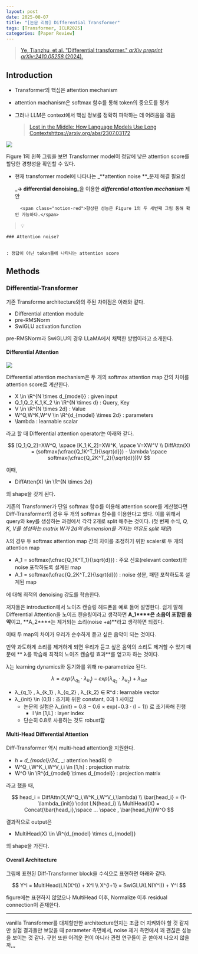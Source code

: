 ```yaml
---
layout: post
date: 2025-08-07
title: "[논문 리뷰] Differential Transformer"
tags: [Transformer, ICLR2025]
categories: [Paper Review]
---
```


> [Ye, Tianzhu, et al. "Differential transformer." ](https://arxiv.org/abs/2410.05258)[_arXiv preprint arXiv:2410.05258_](https://arxiv.org/abs/2410.05258)[ (2024).](https://arxiv.org/abs/2410.05258)



## Introduction

- Transformer의 핵심은 attention mechanism
- attention machanism은 softmax 함수를 통해 token의 중요도를 평가
- 그러나 LLM은 context에서 핵심 정보를 정확히 파악하는 데 어려움을 겪음

	> [Lost in the Middle: How Language Models Use Long Contextshttps://arxiv.org/abs/2307.03172](https://arxiv.org/abs/2307.03172)


![](https://prod-files-secure.s3.us-west-2.amazonaws.com/542b861c-36a8-4051-84e5-8804b6728dba/9083ea56-691a-4752-ae26-47f403431ac8/image.png?X-Amz-Algorithm=AWS4-HMAC-SHA256&X-Amz-Content-Sha256=UNSIGNED-PAYLOAD&X-Amz-Credential=ASIAZI2LB466S7LGYTLS%2F20251011%2Fus-west-2%2Fs3%2Faws4_request&X-Amz-Date=20251011T090110Z&X-Amz-Expires=3600&X-Amz-Security-Token=IQoJb3JpZ2luX2VjEGYaCXVzLXdlc3QtMiJIMEYCIQDyx%2Bmjw4KBJtnAN73L0V9hfWyVX9ImNM9k6Ki6aYit%2FwIhAMX60bPRAe8SLd2AtEWC56DLQFxIPmwysjNkzR7u5NyAKogECP%2F%2F%2F%2F%2F%2F%2F%2F%2F%2F%2FwEQABoMNjM3NDIzMTgzODA1IgwRNwmGRfJiwBODHTwq3APSGhuyNGmwyocofnPC7aaxIqxKafw8KRYJqnjS9e4QZ3ImroR7gCdEYrLX2wnaIGghoX8%2FYn2ezhM5pR%2BrLjwboeoc6uBa4MDGEvw%2FGYcjuq7JGzRlML7%2BpSBogC9XfKUb%2FwCe%2BwRZZJDsuReGmUkVcjp6ncChz%2FXjiO7SzyXzTsCz7B8Sp8kCmjfdFg7aAUhkh%2BUmF9azX%2FH60c3Pq5ZdDGQNJM56XKpLNnR%2Bsenh7o3HCM3baKLrLBqe3xu5U6EAajDdjXBbd2oJZ2ZBXiJil%2B1G4CT0MzCb32TfT6nw473tkdDrnfDuBvgRe5dlk%2FZdfAFrQIBlLFBKNltC4oa0XLzl8pMMWB0attqRJ9s%2BWXVoGY%2BdV%2Bqskjpuj%2FKBpbUqdvCo3MeeqS%2BszGhJCWqEtqMJZWBxCwYEntKDwO%2BvjA3Uf2ACr21ojlT%2BJtzZE9eEr0eUivBzWbvn0UFqfo1sh282LoIDVIZV5Ph%2BRlwYvrXcKn3ToaKVs5bR%2BlUjkNCIL6jNUI%2Frw2fyKCXEhGevdBEDD%2BZqqFzjbbCDa8nXIxUaarbo3WRqqAKh709d54AZD2GxYKPY1CzSI5PDIJnIg8KEPLo0mAl1T4C%2Bb3dWvzSluedgGzyTETMwejDc4qfHBjqkAZOgI8ss1sjC1wCBnfNd93lm%2BZhKp7%2BK3CvUOluG%2BK5rPqK%2BhY7lN9ioVVQDiQRUaqF7e9ULf7dez1stb7Xy6GhRQTz6QoG3LTGBetbL4utHePOOvmTMVWixXkVvfZozjagSkUcvQiZw4f5fIrvbbZMI7xFDqWWKIIGFpLVUs9Gpj467JPbFaKP6MTbtonGbeMP41aq9KBdHsJm6k2UJ3AQoP2Zb&X-Amz-Signature=0ef6efca9131236412395f0f8a962279d0c5307f07d27c1644b76dbec05257a1&X-Amz-SignedHeaders=host&x-amz-checksum-mode=ENABLED&x-id=GetObject)


Figure 1의 왼쪽 그림을 보면 Transformer model이 정답에 낮은 attention score를 할당한 경향성을 확인할 수 있다.

- 현재 transformer model에 나타나는 _**attention noise **_문제 해결 필요성

	_**→ differential denoising**_을 이용한 _**differential attention mechanism**_ 제안


		<span class="notion-red">향상된 성능은 Figure 1의 두 세번째 그림 통해 확인 가능하다.</span>


> 💡 


	### Attention noise?


	: 정답이 아닌 token들에 나타나는 attention score



## Methods



### Differential-Transformer


기존 Transforme architecture와의 주된 차이점은 아래와 같다.

- Differential attention module
- pre-RMSNorm
- SwiGLU activation function

pre-RMSNorm과 SwiGLU의 경우 LLaMA에서 채택한 방법이라고 소개한다.



#### Differential Attention


![](https://prod-files-secure.s3.us-west-2.amazonaws.com/542b861c-36a8-4051-84e5-8804b6728dba/116d70b2-1963-4810-9167-f4c7d8a06e8f/image.png?X-Amz-Algorithm=AWS4-HMAC-SHA256&X-Amz-Content-Sha256=UNSIGNED-PAYLOAD&X-Amz-Credential=ASIAZI2LB466S7LGYTLS%2F20251011%2Fus-west-2%2Fs3%2Faws4_request&X-Amz-Date=20251011T090110Z&X-Amz-Expires=3600&X-Amz-Security-Token=IQoJb3JpZ2luX2VjEGYaCXVzLXdlc3QtMiJIMEYCIQDyx%2Bmjw4KBJtnAN73L0V9hfWyVX9ImNM9k6Ki6aYit%2FwIhAMX60bPRAe8SLd2AtEWC56DLQFxIPmwysjNkzR7u5NyAKogECP%2F%2F%2F%2F%2F%2F%2F%2F%2F%2F%2FwEQABoMNjM3NDIzMTgzODA1IgwRNwmGRfJiwBODHTwq3APSGhuyNGmwyocofnPC7aaxIqxKafw8KRYJqnjS9e4QZ3ImroR7gCdEYrLX2wnaIGghoX8%2FYn2ezhM5pR%2BrLjwboeoc6uBa4MDGEvw%2FGYcjuq7JGzRlML7%2BpSBogC9XfKUb%2FwCe%2BwRZZJDsuReGmUkVcjp6ncChz%2FXjiO7SzyXzTsCz7B8Sp8kCmjfdFg7aAUhkh%2BUmF9azX%2FH60c3Pq5ZdDGQNJM56XKpLNnR%2Bsenh7o3HCM3baKLrLBqe3xu5U6EAajDdjXBbd2oJZ2ZBXiJil%2B1G4CT0MzCb32TfT6nw473tkdDrnfDuBvgRe5dlk%2FZdfAFrQIBlLFBKNltC4oa0XLzl8pMMWB0attqRJ9s%2BWXVoGY%2BdV%2Bqskjpuj%2FKBpbUqdvCo3MeeqS%2BszGhJCWqEtqMJZWBxCwYEntKDwO%2BvjA3Uf2ACr21ojlT%2BJtzZE9eEr0eUivBzWbvn0UFqfo1sh282LoIDVIZV5Ph%2BRlwYvrXcKn3ToaKVs5bR%2BlUjkNCIL6jNUI%2Frw2fyKCXEhGevdBEDD%2BZqqFzjbbCDa8nXIxUaarbo3WRqqAKh709d54AZD2GxYKPY1CzSI5PDIJnIg8KEPLo0mAl1T4C%2Bb3dWvzSluedgGzyTETMwejDc4qfHBjqkAZOgI8ss1sjC1wCBnfNd93lm%2BZhKp7%2BK3CvUOluG%2BK5rPqK%2BhY7lN9ioVVQDiQRUaqF7e9ULf7dez1stb7Xy6GhRQTz6QoG3LTGBetbL4utHePOOvmTMVWixXkVvfZozjagSkUcvQiZw4f5fIrvbbZMI7xFDqWWKIIGFpLVUs9Gpj467JPbFaKP6MTbtonGbeMP41aq9KBdHsJm6k2UJ3AQoP2Zb&X-Amz-Signature=a46d9389179ec48655f11a10d7f04e038c8065c8b0dc3e61f7846a0d855b417b&X-Amz-SignedHeaders=host&x-amz-checksum-mode=ENABLED&x-id=GetObject)


Differential attention mechanism은 두 개의 softmax attention map 간의 차이를 attention score로 계산한다.

- X \in \R^{N \times d\_{model}} : given input
- Q\_1,Q\_2,K\_1,K\_2 \in \R^{N \times d} : Query, Key
- V \in \R^{N \times 2d} : Value
- W^Q,W^K,W^V \in \R^{d\_{model} \times 2d} : parameters
- \lambda : learnable scalar

라고 할 때 Differential attention operator는 아래와 같다.


$$
[Q_1;Q_2]=XW^Q, \space [K_1;K_2]=XW^K, \space V=XW^V \\
DiffAttn(X) = (softmax(\cfrac{Q_1K^T_1}{\sqrt{d}}) - \lambda \space softmax(\cfrac{Q_2K^T_2}{\sqrt{d}}))V
$$


이때,

- DiffAtten(X) \in \R^{N \times 2d}

의 shape을 갖게 된다.


기존의 Transformer가 단일 softmax 함수를 이용해 attention score를 계산했다면 Diff-Transformer의 경우 두 개의 softmax 함수를 이용한다고 했다. 이를 위해서 query와 key를 생성하는 과정에서 각각 2개로 split 해주는 것이다. <span class="notion-red">(첫 번째 수식, </span><span class="notion-red">_Q, K, V를 생성하는 matrix W가 2d의 dismension을 가지는 이유도 split 때문_</span><span class="notion-red">)</span>


 λ의 경우 두 softmax attention map 간의 차이를 조정하기 위한 scaler로 두 개의 attention map

- A\_1 = softmax(\cfrac{Q\_1K^T\_1}{\sqrt{d}}) : 주요 신호(relevant context)와 noise 포착하도록 설계된 map
- A\_1 = softmax(\cfrac{Q\_2K^T\_2}{\sqrt{d}}) : noise 성분, 패턴 포착하도록 설계된 map 

에 대해 최적의 denoising 강도를 학습한다.


저자들은 introduction에서 노이즈 캔슬링 헤드폰을 예로 들어 설명한다. 쉽게 말해 Differential Attention을 노이즈 캔슬링이라고 생각하면 **A\_1****은 소음이 포함된 음악**이고, **A\_2****는 제거되는 소리(noise +a)**라고 생각하면 되겠다. 


이때 두 map의 차이가 우리가 순수하게 듣고 싶은 음악이 되는 것이다. 


만약 과도하게 소리를 제거하게 되면 우리가 듣고 싶은 음악의 소리도 제거할 수 있기 때문에 ** λ를 학습해 최적의 노이즈 캔슬링 효과**를 얻고자 하는 것이다.


λ는 learning dynamics와 동기화를 위해 re-parametrize 된다.


$$
\lambda = exp(\lambda_{q_1} \cdot \lambda_{k_1}) - exp(\lambda_{q_2} \cdot \lambda_{k_2}) + \lambda_{init}
$$

- λ\_{q\_1} , λ\_{k\_1} , λ\_{q\_2} , λ\_{k\_2} ∈ R^d : learnable vector
- λ\_{init} \in (0,1) : 초기화 위한 constant, 0과 1 사이값
	- 논문의 실험은 λ\_{init} = 0.8 − 0.6 × exp(−0.3 · (l − 1)) 로 초기화해 진행
		- l \in [1,L] : layer index
	- 단순히 0.8로 사용하는 것도 robust함


#### **Multi-Head Differential Attention**


Diff-Transformer 역시 multi-head attention을 지원한다.

- _h = d\_{model}/2d__ _: attention head의 수
- W^Q\_i,W^K\_i,W^V\_i,i \in [1,h] : projection matrix
- W^O \in \R^{d\_{model} \times d\_{model}} : projection matrix

라고 했을 때,


$$
head_i = DiffAttn(X;W^Q_i,W^K_i,W^V_i,\lambda) \\
\bar{head_i} = (1-\lambda_{init}) \cdot LN(head_i) \\
MultiHead(X) = Concat(\bar{head_i},\space ... \space , \bar{head_h})W^O
$$


결과적으로 output은

- MultiHead(X) \in \R^{d\_{model} \times d\_{model}}

의 shape을 가진다.



#### Overall Architecture


그림에 표현된 Diff-Transformer block을 수식으로 표현하면 아래와 같다.


$$
Y^l = MultiHead(LN(X^l)) + X^l \\
X^{l+1} = SwiGLU(LN(Y^l)) + Y^l
$$


figure에는 표현하지 않았으나 MultiHead 이후, Normalize 이후 residual connection이 존재한다.


---


vanilla Transformer를 대체할만한 architecture인지는 조금 더 지켜봐야 할 것 같지만 실험 결과들만 보았을 때 parameter 측면에서, noise 제거 측면에서 꽤 괜찮은 성능을 보이는 것 같다. 구현 또한 어려운 편이 아니라 관련 연구들이 곧 쏟아져 나오지 않을까,,,

